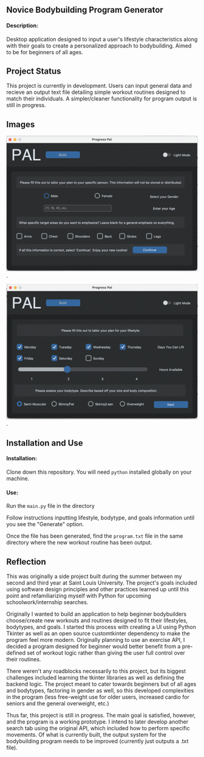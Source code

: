## Novice Bodybuilding Program Generator

#### Description:

Desktop application designed to input a user's lifestyle characteristics along with their goals to create a personalized approach to bodybuilding. Aimed to be for beginners of all ages.

## Project Status

This project is currently in development. Users can input general data and recieve an output text file detailing simple workout routines designed to match their individuals. A simpler/cleaner functionality for program output is still in progress.

## Images

![First Input Page for Program](/gymproject/screenshots/P.P.1.png "First Input Page").

![Second Input Page for Program](/gymproject/screenshots/P.P.2.png "Second Input Page").

## Installation and Use

#### Installation:  

Clone down this repository. You will need `python` installed globally on your machine.  

#### Use:

Run the `main.py` file in the directory

Follow instructions inputting lifestyle, bodytype, and goals information until you see the "Generate" option.

Once the file has been generated, find the `program.txt` file in the same directory where the new workout routine has been output.


## Reflection

This was originally a side project built during the summer between my second and third year at Saint Louis University. The project's goals included using software design principles and other practices learned up until this point and refamiliarizing myself with Python for upcoming schoolwork/internship searches.

Originally I wanted to build an application to help beginner bodybuilders choose/create new workouts and routines designed to fit their lifestyles, bodytypes, and goals. I started this process with creating a UI using Python Tkinter as well as an open source customtkinter dependency to make the program feel more modern. Originally planning to use an exercise API, I decided a program designed for beginner would better benefit from a pre-defined set of workout logic rather than giving the user full control over their routines.

There weren't any roadblocks necessarily to this project, but its biggest challenges included learning the tkinter libraries as well as defining the backend logic. The project meant to cater towards beginners but of all ages and bodytypes, factoring in gender as well, so this developed complexities in the program (less free-weight use for older users, increased cardio for seniors and the general overweight, etc.)

Thus far, this project is still in progress. The main goal is satisfied, however, and the program is a working prototype. I intend to later develop another search tab using the original API, which included how to perform specific movements. Of what is currently built, the output system for the bodybuilding program needs to be improved (currently just outputs a .txt file).